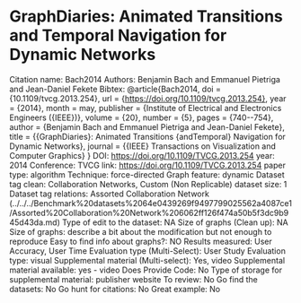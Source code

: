 # GraphDiaries: Animated Transitions and Temporal Navigation for Dynamic Networks

Citation name: Bach2014
Authors: Benjamin Bach and Emmanuel Pietriga and Jean-Daniel Fekete
Bibtex: @article{Bach2014,
doi = {10.1109/tvcg.2013.254},
url = {https://doi.org/10.1109/tvcg.2013.254},
year = {2014},
month = may,
publisher = {Institute of Electrical and Electronics Engineers ({IEEE})},
volume = {20},
number = {5},
pages = {740--754},
author = {Benjamin Bach and Emmanuel Pietriga and Jean-Daniel Fekete},
title = {{GraphDiaries}: Animated Transitions {andTemporal} Navigation for Dynamic Networks},
journal = {{IEEE} Transactions on Visualization and Computer Graphics}
}
DOI: https://doi.org/10.1109/TVCG.2013.254
year: 2014
Conference: TVCG
link: https://doi.org/10.1109/TVCG.2013.254
paper type: algorithm
Technique: force-directed
Graph feature: dynamic
Dataset tag clean: Collaboration Networks, Custom (Non Replicable)
dataset size: 1
Dataset tag relations: Assorted Collaboration Network (../../../Benchmark%20datasets%2064e0439269f9497799025562a4087ce1/Assorted%20Collaboration%20Network%206062ff126f474a50b5f3dc9b945d43da.md)
Type of edit to the dataset: NA
Size of graphs (Clean up): NA
Size of graphs: describe a bit about the modification but not enough to reproduce
Easy to find info about graphs?: NO
Results measured: User Accuracy, User Time
Evaluation type (Multi-Select): User Study
Evaluation type: visual
Supplemental material (Multi-select): Yes, video
Supplemental material available: yes - video
Does Provide Code: No
Type of storage for supplemental material: publisher website
To review: No
Go find the datasets: No
Go hunt for citations: No
Great example: No